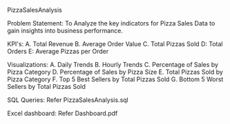  PizzaSalesAnalysis

 Problem Statement: To Analyze the key indicators for Pizza Sales Data to gain insights into business performance.

 KPI's:
 A. Total Revenue
 B. Average Order Value
 C. Total Pizzas Sold
 D: Total Orders
 E: Average Pizzas per Order

 Visualizations:
 A. Daily Trends
 B. Hourly Trends
 C. Percentage of Sales by Pizza Category
 D. Percentage of Sales by Pizza Size
 E. Total Pizzas Sold by Pizza Category
 F. Top 5 Best Sellers by Total Pizzas Sold
 G. Bottom 5 Worst Sellers by Total Pizzas Sold


 SQL Queries: Refer PizzaSalesAnalysis.sql

 Excel dashboard: Refer Dashboard.pdf

